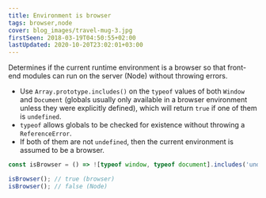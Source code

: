 ```yaml
---
title: Environment is browser
tags: browser,node
cover: blog_images/travel-mug-3.jpg
firstSeen: 2018-03-19T04:50:55+02:00
lastUpdated: 2020-10-20T23:02:01+03:00
---
```


Determines if the current runtime environment is a browser so that front-end modules can run on the server (Node) without throwing errors.

- Use `Array.prototype.includes()` on the `typeof` values of both `Window` and `Document` (globals usually only available in a browser environment unless they were explicitly defined), which will return `true` if one of them is `undefined`.
- `typeof` allows globals to be checked for existence without throwing a `ReferenceError`.
- If both of them are not `undefined`, then the current environment is assumed to be a browser.

```js
const isBrowser = () => ![typeof window, typeof document].includes('undefined');
```

```js
isBrowser(); // true (browser)
isBrowser(); // false (Node)
```
